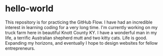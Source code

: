 # hello-world
This repository is for practicing the GitHub Flow.
I have had an incredible interest in learning coding for a very long time.  I'm currently working on my truck farm here in beautiful Knott County KY.  I have a wonderful man in my life, a terrific Australian shepherd mutt and two kitty cats.  Life is good.  Expanding my horizons, and eventually I hope to design websites for fellow entrepreneurs.
